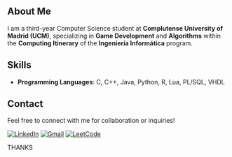 ## About Me

I am a third-year Computer Science student at **Complutense University of Madrid (UCM)**, specializing in **Game Development** and **Algorithms** within the **Computing Itinerary** of the **Ingeniería Informática** program. 

## Skills

- **Programming Languages**: C, C++, Java, Python, R, Lua, PL/SQL, VHDL


## Contact

Feel free to connect with me for collaboration or inquiries!

 [![LinkedIn](https://img.icons8.com/ios-filled/50/0072b1/linkedin.png)](https://www.linkedin.com/in/hibjan/) 
 [![Gmail](https://img.icons8.com/ios-filled/50/ea4335/gmail.png)](mailto:hibjanjuan@gmail.com) 
 [![LeetCode](https://img.icons8.com/?size=50&id=9L16NypUzu38&format=png&color=000000)](https://leetcode.com/u/hibjan/)

THANKS
